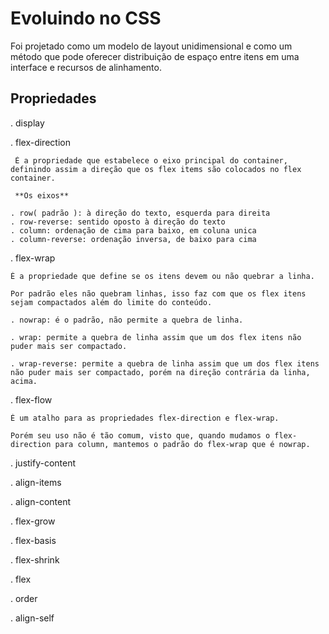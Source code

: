 # Evoluindo no CSS

Foi projetado como um modelo de layout unidimensional e como um método que pode oferecer distribuição de espaço entre itens em uma 
interface e recursos de alinhamento. 

## Propriedades 
. display

. flex-direction

	 É a propriedade que estabelece o eixo principal do container, definindo assim a direção que os flex items são colocados no flex container. 

	 **Os eixos**

	. row( padrão ): à direção do texto, esquerda para direita 
	. row-reverse: sentido oposto à direção do texto
	. column: ordenação de cima para baixo, em coluna unica
	. column-reverse: ordenação inversa, de baixo para cima 

. flex-wrap

	É a propriedade que define se os itens devem ou não quebrar a linha. 

	Por padrão eles não quebram linhas, isso faz com que os flex itens sejam compactados além do limite do conteúdo.
	
	. nowrap: é o padrão, não permite a quebra de linha. 

	. wrap: permite a quebra de linha assim que um dos flex itens não puder mais ser compactado.
	
	. wrap-reverse: permite a quebra de linha assim que um dos flex itens não puder mais ser compactado, porém na direção contrária da linha, acima. 


. flex-flow

	É um atalho para as propriedades flex-direction e flex-wrap. 

	Porém seu uso não é tão comum, visto que, quando mudamos o flex-direction para column, mantemos o padrão do flex-wrap que é nowrap. 


. justify-content

. align-items

. align-content

. flex-grow

. flex-basis

. flex-shrink

. flex

. order

. align-self


